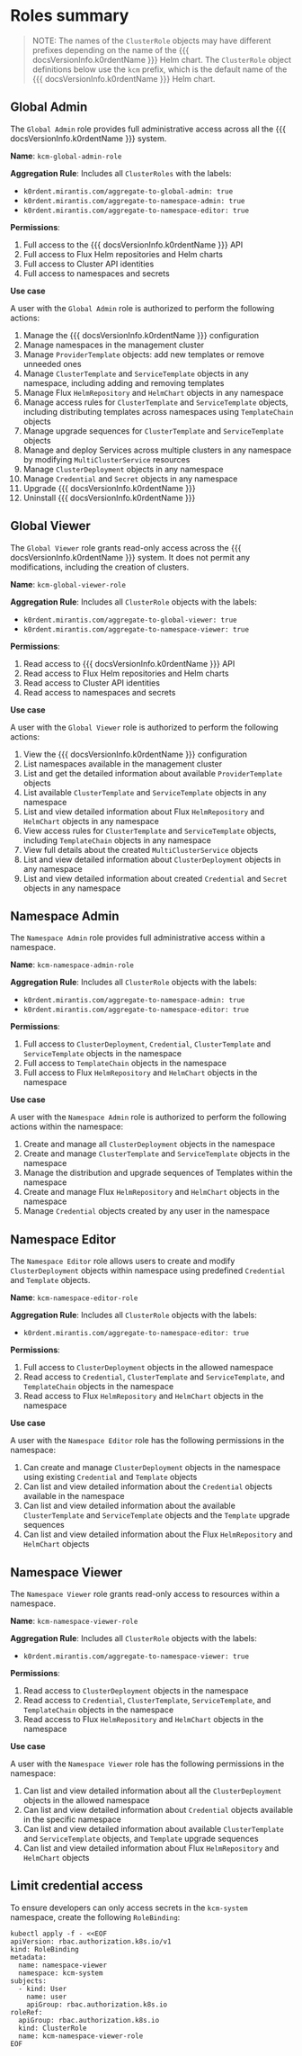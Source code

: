 # Roles summary

> NOTE:
> The names of the `ClusterRole` objects may have different prefixes depending on the name of the {{{ docsVersionInfo.k0rdentName }}} Helm chart.
> The `ClusterRole` object definitions below use the `kcm` prefix, which is the default name of the {{{ docsVersionInfo.k0rdentName }}} Helm chart.

## Global Admin

The `Global Admin` role provides full administrative access across all the {{{ docsVersionInfo.k0rdentName }}} system.

**Name**: `kcm-global-admin-role`

**Aggregation Rule**: Includes all `ClusterRoles` with the labels:

* `k0rdent.mirantis.com/aggregate-to-global-admin: true`
* `k0rdent.mirantis.com/aggregate-to-namespace-admin: true`
* `k0rdent.mirantis.com/aggregate-to-namespace-editor: true`

**Permissions**:

1. Full access to the {{{ docsVersionInfo.k0rdentName }}} API
2. Full access to Flux Helm repositories and Helm charts
3. Full access to Cluster API identities
4. Full access to namespaces and secrets

**Use case**

A user with the `Global Admin` role is authorized to perform the following actions:

1. Manage the {{{ docsVersionInfo.k0rdentName }}} configuration
2. Manage namespaces in the management cluster
3. Manage `ProviderTemplate` objects: add new templates or remove unneeded ones
4. Manage `ClusterTemplate` and `ServiceTemplate` objects in any namespace, including adding and removing templates
5. Manage Flux `HelmRepository` and `HelmChart` objects in any namespace
6. Manage access rules for `ClusterTemplate` and `ServiceTemplate` objects, including distributing templates across namespaces using
   `TemplateChain` objects
7. Manage upgrade sequences for `ClusterTemplate` and `ServiceTemplate` objects
8. Manage and deploy Services across multiple clusters in any namespace by modifying `MultiClusterService` resources
9. Manage `ClusterDeployment` objects in any namespace
10. Manage `Credential` and `Secret` objects in any namespace
11. Upgrade {{{ docsVersionInfo.k0rdentName }}}
12. Uninstall {{{ docsVersionInfo.k0rdentName }}}


## Global Viewer

The `Global Viewer` role grants read-only access across the {{{ docsVersionInfo.k0rdentName }}} system. It does not permit any modifications,
including the creation of clusters.

**Name**: `kcm-global-viewer-role`

**Aggregation Rule**: Includes all `ClusterRole` objects with the labels:

* `k0rdent.mirantis.com/aggregate-to-global-viewer: true`
* `k0rdent.mirantis.com/aggregate-to-namespace-viewer: true`

**Permissions**:

1. Read access to {{{ docsVersionInfo.k0rdentName }}} API
2. Read access to Flux Helm repositories and Helm charts
3. Read access to Cluster API identities
4. Read access to namespaces and secrets

**Use case**

A user with the `Global Viewer` role is authorized to perform the following actions:

1. View the {{{ docsVersionInfo.k0rdentName }}} configuration
2. List namespaces available in the management cluster
3. List and get the detailed information about available `ProviderTemplate` objects
4. List available `ClusterTemplate` and `ServiceTemplate` objects in any namespace
5. List and view detailed information about Flux `HelmRepository` and `HelmChart` objects in any namespace
6. View access rules for `ClusterTemplate` and `ServiceTemplate` objects, including `TemplateChain` objects in any namespace
7. View full details about the created `MultiClusterService` objects
8. List and view detailed information about `ClusterDeployment` objects in any namespace
9. List and view detailed information about created `Credential` and `Secret` objects in any namespace

## Namespace Admin

The `Namespace Admin` role provides full administrative access within a namespace.

**Name**: `kcm-namespace-admin-role`

**Aggregation Rule**: Includes all `ClusterRole` objects with the labels:

* `k0rdent.mirantis.com/aggregate-to-namespace-admin: true`
* `k0rdent.mirantis.com/aggregate-to-namespace-editor: true`

**Permissions**:

1. Full access to `ClusterDeployment`, `Credential`, `ClusterTemplate` and `ServiceTemplate` objects in the namespace
2. Full access to `TemplateChain` objects in the namespace
3. Full access to Flux `HelmRepository` and `HelmChart` objects in the namespace

**Use case**

A user with the `Namespace Admin` role is authorized to perform the following actions within the namespace:

1. Create and manage all `ClusterDeployment` objects in the namespace
2. Create and manage `ClusterTemplate` and `ServiceTemplate` objects in the namespace
3. Manage the distribution and upgrade sequences of Templates within the namespace
4. Create and manage Flux `HelmRepository` and `HelmChart` objects in the namespace
5. Manage `Credential` objects created by any user in the namespace


## Namespace Editor

The `Namespace Editor` role allows users to create and modify `ClusterDeployment` objects within namespace using predefined
`Credential` and `Template` objects.

**Name**: `kcm-namespace-editor-role`

**Aggregation Rule**: Includes all `ClusterRole` objects with the labels:

* `k0rdent.mirantis.com/aggregate-to-namespace-editor: true`

**Permissions**:

1. Full access to `ClusterDeployment` objects in the allowed namespace
2. Read access to `Credential`, `ClusterTemplate` and `ServiceTemplate`, and `TemplateChain` objects in the namespace
3. Read access to Flux `HelmRepository` and `HelmChart` objects in the namespace

**Use case**

A user with the `Namespace Editor` role has the following permissions in the namespace:

1. Can create and manage `ClusterDeployment` objects in the namespace using existing `Credential` and `Template` objects
2. Can list and view detailed information about the `Credential` objects available in the namespace
3. Can list and view detailed information about the available `ClusterTemplate` and `ServiceTemplate` objects and the `Template`  upgrade sequences
4. Can list and view detailed information about the Flux `HelmRepository` and `HelmChart` objects


## Namespace Viewer

The `Namespace Viewer` role grants read-only access to resources within a namespace.

**Name**: `kcm-namespace-viewer-role`

**Aggregation Rule**: Includes all `ClusterRole` objects with the labels:

* `k0rdent.mirantis.com/aggregate-to-namespace-viewer: true`

**Permissions**:

1. Read access to `ClusterDeployment` objects in the namespace
2. Read access to `Credential`, `ClusterTemplate`, `ServiceTemplate`, and `TemplateChain` objects in the namespace
3. Read access to Flux `HelmRepository` and `HelmChart` objects in the namespace

**Use case**

A user with the `Namespace Viewer` role has the following permissions in the namespace:

1. Can list and view detailed information about all the `ClusterDeployment` objects in the allowed namespace
2. Can list and view detailed information about `Credential` objects available in the specific namespace
3. Can list and view detailed information about available `ClusterTemplate` and `ServiceTemplate` objects, and `Template`
   upgrade sequences
4. Can list and view detailed information about Flux `HelmRepository` and `HelmChart` objects

## Limit credential access

To ensure developers can only access secrets in the `kcm-system` namespace, create the following `RoleBinding`:

```shell
kubectl apply -f - <<EOF
apiVersion: rbac.authorization.k8s.io/v1
kind: RoleBinding
metadata:
  name: namespace-viewer
  namespace: kcm-system
subjects:
  - kind: User
    name: user
    apiGroup: rbac.authorization.k8s.io
roleRef:
  apiGroup: rbac.authorization.k8s.io
  kind: ClusterRole
  name: kcm-namespace-viewer-role
EOF
```